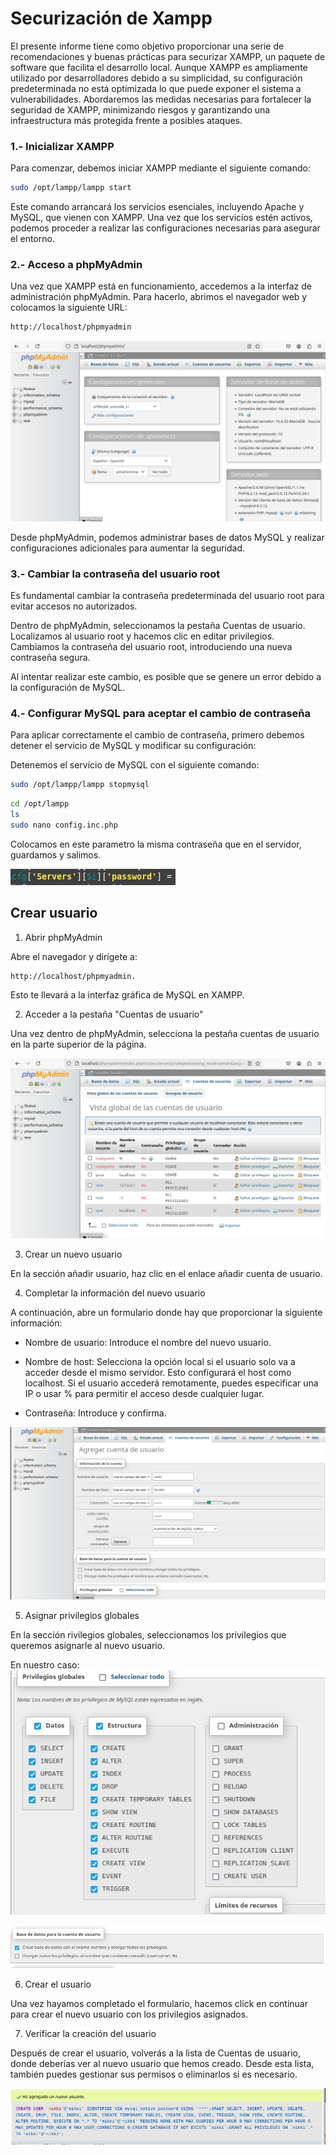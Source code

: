 # Securización de Xampp

El presente informe tiene como objetivo proporcionar una serie de recomendaciones y buenas prácticas para securizar XAMPP, un paquete de software que facilita el desarrollo local. Aunque XAMPP es ampliamente utilizado por desarrolladores debido a su simplicidad, su configuración predeterminada no está optimizada lo que puede exponer el sistema a vulnerabilidades. Abordaremos las medidas necesarias para fortalecer la seguridad de XAMPP, minimizando riesgos y garantizando una infraestructura más protegida frente a posibles ataques.

### 1.- Inicializar XAMPP
Para comenzar, debemos iniciar XAMPP mediante el siguiente comando:

```bash
sudo /opt/lampp/lampp start
```

Este comando arrancará los servicios esenciales, incluyendo Apache y MySQL, que vienen con XAMPP. Una vez que los servicios estén activos, podemos proceder a realizar las configuraciones necesarias para asegurar el entorno.

### 2.- Acceso a phpMyAdmin
Una vez que XAMPP está en funcionamiento, accedemos a la interfaz de administración phpMyAdmin. Para hacerlo, abrimos el navegador web y colocamos la siguiente URL:

```bash
http://localhost/phpmyadmin
```
![img](https://github.com/nicholelouis/DPL_A_Nichole/blob/main/img/2024-09-18_14-37.png?raw=true)

Desde phpMyAdmin, podemos administrar bases de datos MySQL y realizar configuraciones adicionales para aumentar la seguridad.

### 3.- Cambiar la contraseña del usuario root
Es fundamental cambiar la contraseña predeterminada del usuario root para evitar accesos no autorizados.

Dentro de phpMyAdmin, seleccionamos la pestaña Cuentas de usuario.
Localizamos al usuario root y hacemos clic en editar privilegios.
Cambiamos la contraseña del usuario root, introduciendo una nueva contraseña segura.

Al intentar realizar este cambio, es posible que se genere un error debido a la configuración de MySQL.

### 4.- Configurar MySQL para aceptar el cambio de contraseña
Para aplicar correctamente el cambio de contraseña, primero debemos detener el servicio de MySQL y modificar su configuración:

Detenemos el servicio de MySQL con el siguiente comando:

```bash
sudo /opt/lampp/lampp stopmysql
```
```bash
cd /opt/lampp
ls
sudo nano config.inc.php
```
Colocamos en este parametro la misma contraseña que en el servidor, guardamos y salimos.

![img](https://github.com/DavidRiccio/DPL_David/raw/main/XAAMP/securizar/img/captura14.png)

## Crear usuario

1. Abrir phpMyAdmin

Abre el navegador y dirígete a: 

```bash
http://localhost/phpmyadmin.
```

Esto te llevará a la interfaz gráfica de MySQL en XAMPP.

2. Acceder a la pestaña "Cuentas de usuario"

Una vez dentro de phpMyAdmin, selecciona la pestaña cuentas de usuario en la parte superior de la página.

![img](https://github.com/nicholelouis/DPL_A_Nichole/blob/main/img/2024-09-18_14-39.png?raw=true)

3. Crear un nuevo usuario

En la sección añadir usuario, haz clic en el enlace añadir cuenta de usuario.

4. Completar la información del nuevo usuario

A continuación, abre un formulario donde hay que proporcionar la siguiente información:

- Nombre de usuario: Introduce el nombre del nuevo usuario.

- Nombre de host: Selecciona la opción local si el usuario solo va a acceder desde el mismo servidor. Esto configurará el host como localhost. Si el usuario accederá remotamente, puedes especificar una IP o usar % para permitir el acceso desde cualquier lugar.

- Contraseña: Introduce y confirma.

![img](https://github.com/nicholelouis/DPL_A_Nichole/blob/main/img/2024-09-18_14-54.png?raw=true)

5. Asignar privilegios globales

En la sección rivilegios globales, seleccionamos los privilegios que queremos asignarle al nuevo usuario.

En nuestro caso:
![img](https://github.com/nicholelouis/DPL_A_Nichole/blob/main/img/2024-09-18_14-55.png?raw=true)

![img](https://github.com/nicholelouis/DPL_A_Nichole/blob/main/img/2024-09-18_14-57.png?raw=true)

6. Crear el usuario

Una vez hayamos completado el formulario, hacemos click en continuar para crear el nuevo usuario con los privilegios asignados.

7. Verificar la creación del usuario

Después de crear el usuario, volverás a la lista de Cuentas de usuario, donde deberías ver al nuevo usuario que hemos creado. Desde esta lista, también puedes gestionar sus permisos o eliminarlos si es necesario.

![img](https://github.com/nicholelouis/DPL_A_Nichole/blob/main/img/2024-09-18_14-58.png?raw=true)

